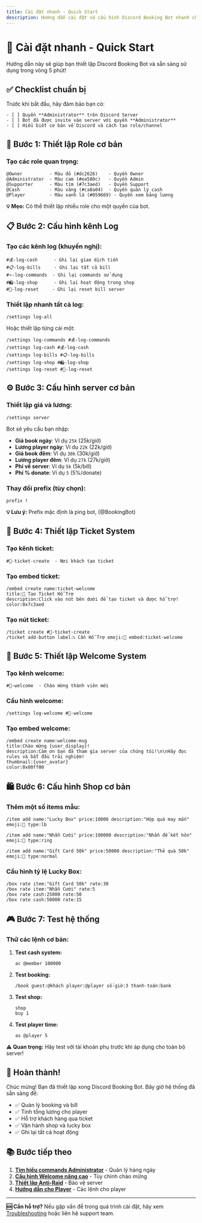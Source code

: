 ```yaml
---
title: Cài đặt nhanh - Quick Start
description: Hướng dẫn cài đặt và cấu hình Discord Booking Bot nhanh chóng trong 5 phút
---
```


# 🚀 Cài đặt nhanh - Quick Start

Hướng dẫn này sẽ giúp bạn thiết lập Discord Booking Bot và sẵn sàng sử dụng trong vòng 5 phút!

## ✅ Checklist chuẩn bị

Trước khi bắt đầu, hãy đảm bảo bạn có:

```
- [ ] Quyền **Administrator** trên Discord Server
- [ ] Bot đã được invite vào server với quyền **Administrator**
- [ ] Hiểu biết cơ bản về Discord và cách tạo role/channel
```

## 🎯 Bước 1: Thiết lập Role cơ bản

### Tạo các role quan trọng:

```
@Owner          - Màu đỏ (#dc2626)    - Quyền Owner
@Administrator  - Màu cam (#ea580c)   - Quyền Admin
@Supporter      - Màu tím (#7c3aed)   - Quyền Support
@Cash           - Màu vàng (#ca8a04)  - Quyền quản lý cash
@Player         - Màu xanh lá (#059669) - Quyền xem bảng lương
```

<div className="callout callout-info">
  <strong>💡 Mẹo:</strong> Có thể thiết lập nhiều role cho một quyền của bot.
</div>

## 📋 Bước 2: Cấu hình kênh Log

### Tạo các kênh log (khuyến nghị):

```
#💰-log-cash      - Ghi lại giao dịch tiền
#📋-log-bills     - Ghi lại tất cả bill
#⭐-log-commands  - Ghi lại commands sử dụng
#🛍️-log-shop      - Ghi lại hoạt động trong shop
#🔄-log-reset     - Ghi lại reset bill server
```

### Thiết lập nhanh tất cả log:
```
/settings log-all
```

Hoặc thiết lập từng cái một:
```
/settings log-commands #💰-log-commands
/settings log-cash #💰-log-cash  
/settings log-bills #📋-log-bills
/settings log-shop #🛍️-log-shop
/settings log-reset #🔄-log-reset
```

## ⚙️ Bước 3: Cấu hình server cơ bản

### Thiết lập giá và lương:

```
/settings server
```

Bot sẽ yêu cầu bạn nhập:
- **Giá book ngày**: Ví dụ `25k` (25k/giờ)
- **Lương player ngày**: Ví dụ `22k` (22k/giờ) 
- **Giá book đêm**: Ví dụ `30k` (30k/giờ)
- **Lương player đêm**: Ví dụ `27k` (27k/giờ)
- **Phí về server**: Ví dụ `5k` (5k/bill)
- **Phí % donate**: Ví dụ `5` (5%/donate)

### Thay đổi prefix (tùy chọn):
```
prefix !
```

<div className="callout callout-info">
  <strong>💡 Lưu ý:</strong> Prefix mặc định là ping bot, (@BookingBot)
</div>

## 🎫 Bước 4: Thiết lập Ticket System

### Tạo kênh ticket:
```
#🎫-ticket-create  - Nơi khách tạo ticket
```

### Tạo embed ticket:
```
/embed create name:ticket-welcome
title:🎫 Tạo Ticket Hỗ Trợ
description:Click vào nút bên dưới để tạo ticket và được hỗ trợ!
color:0x7c3aed
```

### Tạo nút ticket:
```
/ticket create #🎫-ticket-create
/ticket add-button label:📞 Cần Hỗ Trợ emoji:🎫 embed:ticket-welcome
```

## 👋 Bước 5: Thiết lập Welcome System

### Tạo kênh welcome:
```
#👋-welcome  - Chào mừng thành viên mới
```

### Cấu hình welcome:
```
/settings log-welcome #👋-welcome
```

### Tạo embed welcome:
```
/embed create name:welcome-msg
title:Chào mừng {user_display}! 
description:Cảm ơn bạn đã tham gia server của chúng tôi!\n\nHãy đọc rules và bắt đầu trải nghiệm!
thumbnail:{user_avatar}
color:0x00ff00
```

## 🛍️ Bước 6: Cấu hình Shop cơ bản

### Thêm một số items mẫu:

```
/item add name:"Lucky Box" price:10000 description:"Hộp quà may mắn" emoji:🎁 type:lb

/item add name:"Nhẫn Cưới" price:100000 description:"Nhẫn để kết hôn" emoji:💍 type:ring

/item add name:"Gift Card 50k" price:50000 description:"Thẻ quà 50k" emoji:🎫 type:normal
```

### Cấu hình tỷ lệ Lucky Box:
```
/box rate item:"Gift Card 50k" rate:30
/box rate item:"Nhẫn Cưới" rate:5  
/box rate cash:25000 rate:50
/box rate cash:50000 rate:15
```

## 🎮 Bước 7: Test hệ thống

### Thử các lệnh cơ bản:

1. **Test cash system:**
   ```
   ac @member 100000
   ```

2. **Test booking:**
   ```
   /book guest:@khách player:@player số-giờ:3 thanh-toán:bank
   ```

3. **Test shop:**
   ```
   shop
   buy 1
   ```

4. **Test player time:**
   ```
   as @player 5
   ```

<div className="callout callout-warning">
  <strong>⚠️ Quan trọng:</strong> Hãy test với tài khoản phụ trước khi áp dụng cho toàn bộ server!
</div>

## 🎉 Hoàn thành!

Chúc mừng! Bạn đã thiết lập xong Discord Booking Bot. Bây giờ hệ thống đã sẵn sàng để:

- ✅ Quản lý booking và bill
- ✅ Tính tổng lương cho player  
- ✅ Hỗ trợ khách hàng qua ticket
- ✅ Vận hành shop và lucky box
- ✅ Ghi lại tất cả hoạt động

## 📚 Bước tiếp theo

1. **[Tìm hiểu commands Administrator](/commands/administrator/)** - Quản lý hàng ngày
2. **[Cấu hình Welcome nâng cao](/features/welcome/)** - Tùy chỉnh chào mừng
3. **[Thiết lập Anti-Raid](/features/anti-raid/)** - Bảo vệ server
4. **[Hướng dẫn cho Player](/user/player/)** - Các lệnh cho player

---

<div className="callout callout-info">
  <strong>🆘 Cần hỗ trợ?</strong> Nếu gặp vấn đề trong quá trình cài đặt, hãy xem <a href="/troubleshooting/">Troubleshooting</a> hoặc liên hệ support team.
</div>
